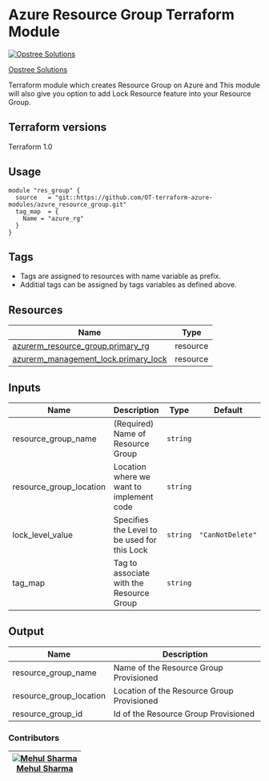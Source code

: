 Azure Resource Group Terraform Module
=====================================

[![Opstree Solutions][opstree_avatar]][opstree_homepage]

[Opstree Solutions][opstree_homepage]

  [opstree_homepage]: https://opstree.github.io/
  [opstree_avatar]: https://img.cloudposse.com/150x150/https://github.com/opstree.png

Terraform module which creates Resource Group on Azure and This module will also give you option to add Lock Resource feature into your Resource Group.

Terraform versions
------------------
Terraform 1.0

Usage
------

```hcl
module "res_group" {
  source   = "git::https://github.com/OT-terraform-azure-modules/azure_resource_group.git"
  tag_map  = {
    Name = "azure_rg"
  }
}
```

Tags
----
* Tags are assigned to resources with name variable as prefix.
* Additial tags can be assigned by tags variables as defined above.

Resources
------
| Name | Type |
|------|------|
| [azurerm_resource_group.primary_rg](https://registry.terraform.io/providers/hashicorp/azurerm/latest/docs/resources/resource_group) | resource |
| [azurerm_management_lock.primary_lock](https://registry.terraform.io/providers/hashicorp/azurerm/latest/docs/resources/management_lock) | resource |

Inputs
------
| Name | Description | Type | Default | Required |
|------|-------------|------|---------|:--------:|
| resource_group_name | (Required) Name of Resource Group | `string` |  | yes |
| resource_group_location | Location where we want to implement code | `string` |  | yes |
| lock_level_value | Specifies the Level to be used for this Lock | `string` | `"CanNotDelete"` | no |
| tag_map | Tag to associate with the Resource Group | `string` | | no |

Output
------
| Name | Description |
|------|-------------|
| resource_group_name | Name of the Resource Group Provisioned |
| resource_group_location | Location of the Resource Group Provisioned |
| resource_group_id | Id of the Resource Group Provisioned |

### Contributors

|  [![Mehul Sharma][mehul_avatar]][mehul_homepage]<br/>[Mehul Sharma][mehul_homepage] |
|---|

  [mehul_homepage]: https://gitlab.com/mehulsharma2010
  [mehul_avatar]: https://gitlab.com/uploads/-/system/user/avatar/7039343/avatar.png?width=400
